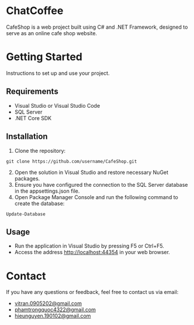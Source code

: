 # ChatCoffee
CafeShop is a web project built using C# and .NET Framework, designed to serve as an online cafe shop website.
# Getting Started
Instructions to set up and use your project.

## Requirements
- Visual Studio or Visual Studio Code
- SQL Server
- .NET Core SDK
## Installation
1. Clone the repository:
```
git clone https://github.com/username/CafeShop.git
```
2. Open the solution in Visual Studio and restore necessary NuGet packages.
3. Ensure you have configured the connection to the SQL Server database in the appsettings.json file.
4. Open Package Manager Console and run the following command to create the database:
```
Update-Database
```
## Usage
- Run the application in Visual Studio by pressing F5 or Ctrl+F5.
- Access the address [http://localhost:44354](https://localhost:44354/) in your web browser.

# Contact
If you have any questions or feedback, feel free to contact us via email: 
- vitran.0905202@gmail.com
- phamtrongquoc4322@gmail.com
- hieunguyen.190102@gmail.com
